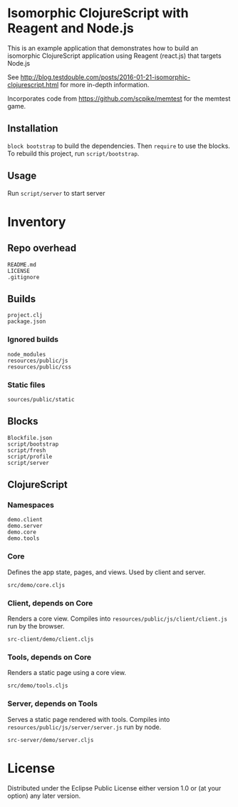 # Isomorphic ClojureScript with Reagent and Node.js

This is an example application that demonstrates how to build an
isomorphic ClojureScript application using Reagent (react.js) that
targets Node.js

See
http://blog.testdouble.com/posts/2016-01-21-isomorphic-clojurescript.html
for more in-depth information.

Incorporates code from https://github.com/scpike/memtest for the memtest
game.

## Installation

`block bootstrap` to build the dependencies.  Then `require` to use the
blocks.  To rebuild this project, run `script/bootstrap`.

## Usage

Run `script/server` to start server

# Inventory

## Repo overhead

    README.md
    LICENSE
    .gitignore

## Builds

    project.clj
    package.json

### Ignored builds

    node_modules
    resources/public/js
    resources/public/css

### Static files

    sources/public/static

## Blocks

    Blockfile.json
    script/bootstrap
    script/fresh
    script/profile
    script/server

## ClojureScript

### Namespaces

    demo.client
    demo.server
    demo.core
    demo.tools

### Core

Defines the app state, pages, and views.  Used by client and server.

    src/demo/core.cljs

### Client, depends on Core

Renders a core view. Compiles into
`resources/public/js/client/client.js` run by the browser.

    src-client/demo/client.cljs

### Tools, depends on Core

Renders a static page using a core view.

    src/demo/tools.cljs

### Server, depends on Tools

Serves a static page rendered with tools.  Compiles into
`resources/public/js/server/server.js` run by node.

    src-server/demo/server.cljs

# License

Distributed under the Eclipse Public License either version 1.0 or (at
your option) any later version.

